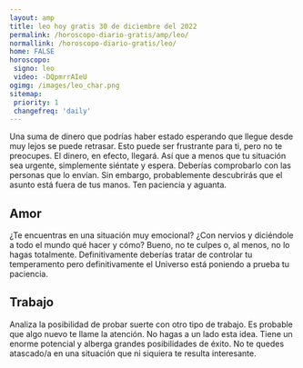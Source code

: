 ```yaml
---
layout: amp
title: leo hoy gratis 30 de diciembre del 2022 
permalink: /horoscopo-diario-gratis/amp/leo/
normallink: /horoscopo-diario-gratis/leo/
home: FALSE
horoscopo:
 signo: leo
 video: -DQpmrrAIeU
ogimg: /images/leo_char.png
sitemap:
 priority: 1
 changefreq: 'daily'
---
```



Una suma de dinero que podrías haber estado esperando que llegue desde muy lejos se puede retrasar. Esto puede ser frustrante para ti, pero no te preocupes. El dinero, en efecto, llegará. Así que a menos que tu situación sea urgente, simplemente siéntate y espera. Deberías comprobarlo con las personas que lo envían. Sin embargo, probablemente descubrirás que el asunto está fuera de tus manos. Ten paciencia y aguanta.

## Amor

¿Te encuentras en una situación muy emocional? ¿Con nervios y diciéndole a todo el mundo qué hacer y cómo? Bueno, no te culpes o, al menos, no lo hagas totalmente. Definitivamente deberías tratar de controlar tu temperamento pero definitivamente el Universo está poniendo a prueba tu paciencia.

## Trabajo

Analiza la posibilidad de probar suerte con otro tipo de trabajo. Es probable que algo nuevo te llame la atención. No hagas a un lado esta idea. Tiene un enorme potencial y alberga grandes posibilidades de éxito. No te quedes atascado/a en una situación que ni siquiera te resulta interesante.